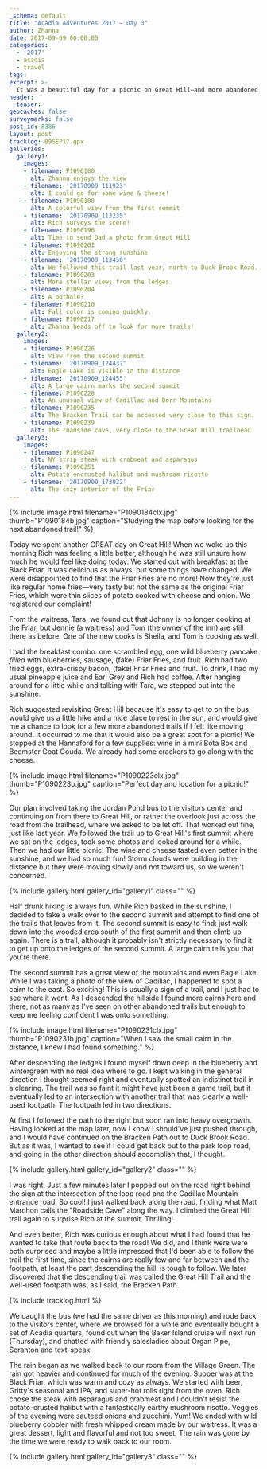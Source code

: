 ```yaml
---
_schema: default
title: "Acadia Adventures 2017 – Day 3"
author: Zhanna
date: 2017-09-09 00:00:00
categories:
  - '2017'
  - acadia
  - travel
tags:
excerpt: >-
  It was a beautiful day for a picnic on Great Hill—and more abandoned trail finding!
header:
  teaser:
geocaches: false
surveymarks: false
post_id: 8386
layout: post
tracklog: 09SEP17.gpx
galleries:
  gallery1:
    images:
    - filename: P1090180
      alt: Zhanna enjoys the view
    - filename: '20170909_111923'
      alt: I could go for some wine & cheese!
    - filename: P1090188
      alt: A colorful view from the first summit
    - filename: '20170909_113235'
      alt: Rich surveys the scene!
    - filename: P1090196
      alt: Time to send Dad a photo from Great Hill
    - filename: P1090201
      alt: Enjoying the strong sunshine
    - filename: '20170909_113430'
      alt: We followed this trail last year, north to Duck Brook Road.
    - filename: P1090203
      alt: More stellar views from the ledges
    - filename: P1090204
      alt: A pothole?
    - filename: P1090210
      alt: Fall color is coming quickly.
    - filename: P1090217
      alt: Zhanna heads off to look for more trails! 
  gallery2:
    images:
    - filename: P1090226
      alt: View from the second summit
    - filename: '20170909_124432'
      alt: Eagle Lake is visible in the distance
    - filename: '20170909_124455'
      alt: A large cairn marks the second summit
    - filename: P1090228
      alt: An unusual view of Cadillac and Dorr Mountains
    - filename: P1090235
      alt: The Bracken Trail can be accessed very close to this sign.
    - filename: P1090239
      alt: The roadside cave, very close to the Great Hill trailhead    
  gallery3:
    images:
    - filename: P1090247
      alt: NY strip steak with crabmeat and asparagus
    - filename: P1090251
      alt: Potato-encrusted halibut and mushroom risotto
    - filename: '20170909_173022'
      alt: The cozy interior of the Friar   
---
```


{% include image.html filename="P1090184clx.jpg" thumb="P1090184b.jpg" caption="Studying the map before looking for the next abandoned trail!" %}

Today we spent another GREAT day on Great Hill! When we woke up this morning Rich was feeling a little better, although he was still unsure how much he would feel like doing today. We started out with breakfast at the Black Friar.  It was delicious as always, but some things have changed. We were disappointed to find that the Friar Fries are no more! Now they're just like regular home fries—very tasty but not the same as the original Friar Fries, which were thin slices of potato cooked with cheese and onion. We registered our complaint!

From the waitress, Tara, we found out that Johnny <!-- ("oh, we had another name for him", said the waitress)--> is no longer cooking at the Friar, but Jennie (a waitress) and Tom (the owner of the inn) are still there as before.  One of the new cooks is Sheila, and Tom is cooking as well. 

I had the breakfast combo: one scrambled egg, one wild blueberry pancake _filled_ with blueberries, sausage, (fake) Friar Fries, and fruit.  Rich had two fried eggs, extra-crispy bacon,  (fake) Friar Fries and fruit.  To drink, I had my usual pineapple juice and Earl Grey and Rich had coffee.  After hanging around for a little while and talking with Tara, we stepped out into the sunshine. 

Rich suggested revisiting Great Hill because it's easy to get to on the bus, would give us a little hike and a nice place to rest in the sun, and would give me a chance to look for a few more abandoned trails if I felt like moving around. It occurred to me that it would also be a great spot for a picnic! We stopped at the Hannaford for a few supplies: wine in a mini Bota Box and Beemster Goat Gouda. We already had some crackers to go along with the cheese.

{% include image.html filename="P1090223clx.jpg" thumb="P1090223b.jpg" caption="Perfect day and location for a picnic!" %}

Our plan involved taking the Jordan Pond bus to the visitors center and continuing on from there to Great Hill, or rather the overlook just across the road from the trailhead, where we asked to be let off. That worked out fine, just like last year. We followed the trail up to Great Hill's first summit where we sat on the ledges, took some photos and looked around for a while.  Then we had our little picnic! The wine and cheese tasted even better in the sunshine, and we had so much fun!  Storm clouds were building in the distance but they were moving slowly and not toward us, so we weren't concerned.

{% include gallery.html gallery_id="gallery1" class="" %}

Half drunk hiking is always fun. While Rich basked in the sunshine, I decided to take a walk over to the second summit and attempt to find one of the trails that leaves from it. The second summit is easy to find: just walk down into the wooded area south of the first summit and then climb up again. There is a trail, although it probably isn't strictly necessary to find it to get up onto the ledges of the second summit. A large cairn tells you that you're there. 

The second summit has a great view of the mountains and even Eagle Lake.  While I was taking a photo of the view of Cadillac, I happened to spot a cairn to the east. So exciting! This is usually a sign of a trail, and I just had to see where it went. As I descended the hillside I found more cairns here and there, not as many as I've seen on other abandoned trails but enough to keep me feeling confident I was onto something. 

{% include image.html filename="P1090231clx.jpg" thumb="P1090231b.jpg" caption="When I saw the small cairn in the distance, I knew I had found something." %}

After descending the ledges I found myself down deep in the blueberry and wintergreen with no real idea where to go. I kept walking in the general direction I thought seemed right and eventually spotted an indistinct trail in a clearing. The trail was so faint it might have just been a game trail, but it eventually led to an intersection with another trail that was clearly a well-used footpath. The footpath led in two directions.  

At first I followed the path to the right but soon ran into heavy overgrowth. Having looked at the map later, now I know I should've just pushed through, and I would have continued on the Bracken Path out to Duck Brook Road.  But as it was, I wanted to see if I could get back out to the park loop road, and going in the other direction should accomplish that, I thought.  

{% include gallery.html gallery_id="gallery2" class="" %}

I was right.  Just a few minutes later I popped out on the road right behind the sign at the intersection of the loop road and the Cadillac Mountain entrance road. So cool! I just walked back along the road, finding what Matt Marchon calls the "Roadside Cave" along the way.  I climbed the Great Hill trail again to surprise Rich at the summit. Thrilling! 

And even better, Rich was curious enough about what I had found that he wanted to take that route back to the road! We did, and I think were were both surprised and maybe a little impressed that I'd been able to follow the trail the first time, since the cairns are really few and far between and the footpath, at least the part descending the hill, is tough to follow. We later discovered that the descending trail was called the Great Hill Trail and the well-used footpath was, as I said, the Bracken Path.

{% include tracklog.html %}

We caught the bus (we had the same driver as this morning) and rode back to the visitors center, where we browsed for a while and eventually bought a set of Acadia quarters, found out when the Baker Island cruise will next run (Thursday), and chatted with friendly salesladies about Organ Pipe, Scranton and text-speak.

The rain began as we walked back to our room from the Village Green. The rain got heavier and continued for much of the evening.  Supper was at the Black Friar, which was warm and cozy as always.  We started with beer, Gritty's seasonal and IPA, and super-hot rolls right from the oven. Rich chose the steak with asparagus and crabmeat and I couldn't resist the potato-crusted halibut with a fantastically earthy mushroom risotto.  Veggies of the evening were sauteed onions and zucchini. Yum! We ended with wild blueberry cobbler with fresh whipped cream made by our waitress.  It was a great dessert, light and flavorful and not too sweet. The rain was gone by the time we were ready to walk back to our room. 

{% include gallery.html gallery_id="gallery3" class="" %}